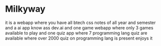 # Milkyway
it is a webapp where you have all btech css notes of all year and semester and a ai app know ass dev.ai and one game webapp where only 3 games available to play and one quiz app where 7 programming lang quiz are available where over 2000 quiz on programming lang is present enjoys it 
